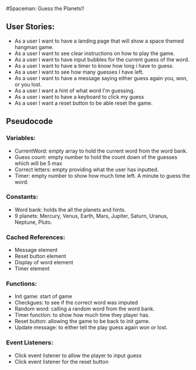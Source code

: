 #Spaceman: Guess the Planets!!


## **User Stories:**
- As a user I want to have a landing page that will show a space themed hangman game.
- As a user I want to see clear instructions on how to play the game.
- As a user I want to have input bubbles for the current guess of the word.
- As a user I want to have a timer to know how long i have to guess. 
- As a user I want to see how many guesses I have left. 
- As a user I want to have a message saying either guess again you, won, or you lost. 
- As a user I want a hint of what word I'm guessing. 
- As a user i want to have a keyboard to click my guess
- As a user I want a reset button to be able reset the game. 

## **Pseudocode**

### **Variables:**

- CurrentWord: empty array to hold the current word from the word bank. 
- Guess count: empty number to hold the count down of the guesses which will be 5 max
- Correct letters: empty  providing what the user has inputted. 
- Timer: empty number to show how much time left. A minute to guess the word.

### **Constants:**

- Word bank: holds the all the planets and hints.
- 9 planets: Mercury, Venus, Earth, Mars, Jupiter, Saturn, Uranus, Neptune, Pluto.


### **Cached References:**
- Message element 
- Reset button element 
- Display of word element 
- Timer element 

### **Functions:**
- Init game: start of game  
- Checkgues:  to see if the  correct word was imputed 
- Random word: calling a random word from the word bank. 
- Timer function: to show how much time they player has. 
- Reset button: allowing the game to be back to init game. 
- Update message: to either tell the play guess again won or lost.


### **Event Listeners:**

- Click event listener to allow the player to input guess
- Click event listener for the reset button 
